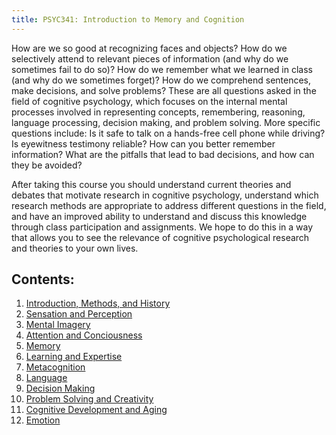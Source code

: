 ```yaml
---
title: PSYC341: Introduction to Memory and Cognition
---
```

How are we so good at recognizing faces and objects? How do we selectively attend to relevant pieces of information (and why do we sometimes fail to do so)? How do we remember what we learned in class (and why do we sometimes forget)? How do we comprehend sentences, make decisions, and solve problems? These are all questions asked in the field of cognitive psychology, which focuses on the internal mental processes involved in representing concepts, remembering, reasoning, language processing, decision making, and problem solving. More specific questions include: Is it safe to talk on a hands-free cell phone while driving? Is eyewitness testimony reliable? How can you better remember information? What are the pitfalls that lead to bad decisions, and how can they be avoided? 

After taking this course you should understand current theories and debates that motivate research in cognitive psychology, understand which research methods are appropriate to address different questions in the field, and have an improved ability to understand and discuss this knowledge through class participation and assignments. We hope to do this in a way that allows you to see the relevance of cognitive psychological research and theories to your own lives. 

## Contents:

1. [Introduction, Methods, and History](/_pages/intromethods.md)
2. [Sensation and Perception](/_pages/sensation-perception.md)
3. [Mental Imagery](/_pages/mentalimagery.md)
4. [Attention and Conciousness](/_pages/attention-consciousness.md)
5. [Memory](/_pages/memory.md)
6. [Learning and Expertise](/_pages/learning-expertise.md)
7. [Metacognition](/_pages/metacognition.md)
8. [Language](/_pages/language.md)
9. [Decision Making](/_pages/decisionmaking.md)
10. [Problem Solving and Creativity](/_pages/problemsolving-creativity.md)
11. [Cognitive Development and Aging](/_pages/cogdev-aging.md)
12. [Emotion](/_pages/emotion.md)


